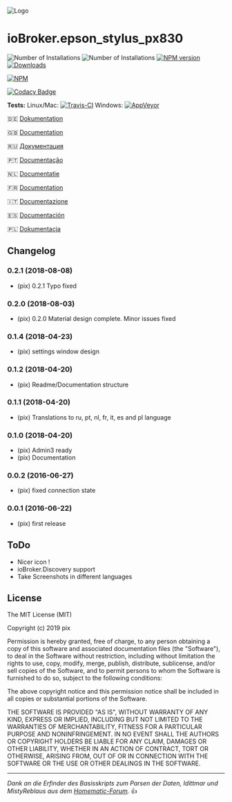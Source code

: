 ![Logo](admin/epson_stylus_px830.png)
# ioBroker.epson_stylus_px830

![Number of Installations](http://iobroker.live/badges/epson_stylus_px830-installed.svg) ![Number of Installations](http://iobroker.live/badges/epson_stylus_px830-stable.svg) [![NPM version](http://img.shields.io/npm/v/iobroker.epson_stylus_px830.svg)](https://www.npmjs.com/package/iobroker.epson_stylus_px830)
[![Downloads](https://img.shields.io/npm/dm/iobroker.epson_stylus_px830.svg)](https://www.npmjs.com/package/iobroker.epson_stylus_px830)

[![NPM](https://nodei.co/npm/iobroker.epson_stylus_px830.png?downloads=true)](https://nodei.co/npm/iobroker.epson_stylus_px830/)

[![Codacy Badge](https://api.codacy.com/project/badge/Grade/827f4b69c4654bd9be86eef485f13b8e)](https://www.codacy.com/app/Pix---/ioBroker.epson_stylus_px830?utm_source=github.com&amp;utm_medium=referral&amp;utm_content=Pix---/ioBroker.epson_stylus_px830&amp;utm_campaign=Badge_Grade)

**Tests:** Linux/Mac: [![Travis-CI](http://img.shields.io/travis/Pix---/ioBroker.epson_stylus_px830/master.svg)](https://travis-ci.org/Pix---/ioBroker.epson_stylus_px830)
Windows: [![AppVeyor](https://ci.appveyor.com/api/projects/status/github/Pix---/ioBroker.epson_stylus_px830?branch=master&svg=true)](https://ci.appveyor.com/project/Pix---/ioBroker-epson_stylus_px830/)

:de: [Dokumentation](/docs/de/doc_epson_stylus_px830_de.md)

:uk: [Documentation](/docs/en/doc_epson_stylus_px830_en.md)

:ru: [Документация](/docs/en/doc_epson_stylus_px830_en.md)

:portugal: [Documentação](/docs/en/doc_epson_stylus_px830_en.md)

:netherlands: [Documentatie](/docs/en/doc_epson_stylus_px830_en.md)

:fr: [Documentation](/docs/en/doc_epson_stylus_px830_en.md)

:it: [Documentazione](/docs/en/doc_epson_stylus_px830_en.md)

:es: [Documentación](/docs/en/doc_epson_stylus_px830_en.md)

:poland: [Dokumentacja](/docs/en/doc_epson_stylus_px830_en.md)

## Changelog
### 0.2.1 (2018-08-08)
* (pix) 0.2.1 Typo fixed

### 0.2.0 (2018-08-03)
* (pix) 0.2.0 Material design complete. Minor issues fixed

### 0.1.4 (2018-04-23)
* (pix) settings window design

### 0.1.2 (2018-04-20)
* (pix) Readme/Documentation structure

### 0.1.1 (2018-04-20)
* (pix) Translations to ru, pt, nl, fr, it, es and pl language

### 0.1.0 (2018-04-20)
* (pix) Admin3 ready
* (pix) Documentation

### 0.0.2 (2016-06-27)
* (pix) fixed connection state

### 0.0.1 (2016-06-22)
* (pix) first release

## ToDo
* Nicer icon !
* ioBroker.Discovery support
* Take Screenshots in different languages

## License

The MIT License (MIT)

Copyright (c) 2019 pix

Permission is hereby granted, free of charge, to any person obtaining a copy
of this software and associated documentation files (the "Software"), to deal
in the Software without restriction, including without limitation the rights
to use, copy, modify, merge, publish, distribute, sublicense, and/or sell
copies of the Software, and to permit persons to whom the Software is
furnished to do so, subject to the following conditions:

The above copyright notice and this permission notice shall be included in all
copies or substantial portions of the Software.

THE SOFTWARE IS PROVIDED "AS IS", WITHOUT WARRANTY OF ANY KIND, EXPRESS OR
IMPLIED, INCLUDING BUT NOT LIMITED TO THE WARRANTIES OF MERCHANTABILITY,
FITNESS FOR A PARTICULAR PURPOSE AND NONINFRINGEMENT. IN NO EVENT SHALL THE
AUTHORS OR COPYRIGHT HOLDERS BE LIABLE FOR ANY CLAIM, DAMAGES OR OTHER
LIABILITY, WHETHER IN AN ACTION OF CONTRACT, TORT OR OTHERWISE, ARISING FROM,
OUT OF OR IN CONNECTION WITH THE SOFTWARE OR THE USE OR OTHER DEALINGS IN THE
SOFTWARE.

---
*Dank an die Erfinder des Basisskripts zum Parsen der Daten, Idittmar und MistyReblaus aus dem [Homematic-Forum](http://homematic-forum.de/forum/viewtopic.php?f=31&t=25140).* :+1: 
